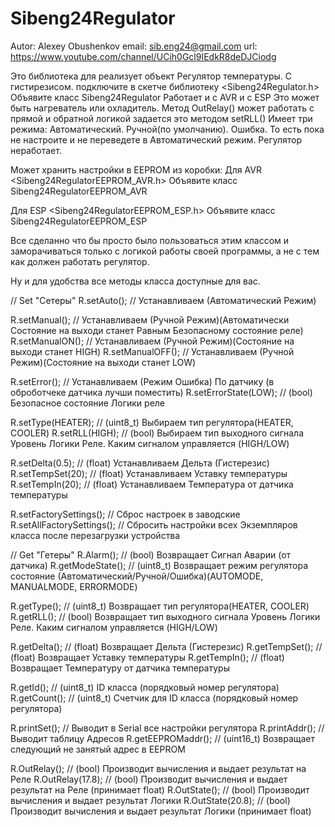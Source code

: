 # Sibeng24Regulator

Autor: Alexey Obushenkov
email: sib.eng24@gmail.com
url: https://www.youtube.com/channel/UCih0Gcl9IEdkR8deDJCiodg

Это библиотека для реализует объект Регулятор температуры. С гистирезисом.
подключите в скетче библиотеку <Sibeng24Regulator.h>
Объявите класс Sibeng24Regulator
Работает и с AVR и с ESP
Это может быть нагреватель или охладитель.
Метод OutRelay() может работать с прямой и обратной логикой
задается это методом setRLL()
Имеет три режима: Автоматический. Ручной(по умолчанию). Ошибка.
То есть пока не настроите и не переведете в Автоматический режим. Регулятор неработает.

Может хранить настройки в EEPROM из коробки:
Для AVR <Sibeng24RegulatorEEPROM_AVR.h>
Объявите класс Sibeng24RegulatorEEPROM_AVR

Для ESP <Sibeng24RegulatorEEPROM_ESP.h>
Объявите класс Sibeng24RegulatorEEPROM_ESP

Все сделанно что бы просто было пользоваться этим классом и заморачиваться только с логикой работы своей программы,
а не с тем как должен работать регулятор.

Ну и для удобства все методы класса доступные для вас.

// Set "Сетеры"
R.setAuto();      // Устанавливаем (Автоматический Режим)

R.setManual();    // Устанавливаем (Ручной Режим)(Автоматически Состояние на выходи станет Равным Безопасному состояние реле)
R.setManualON();  // Устанавливаем (Ручной Режим)(Состояние на выходи станет HIGH)
R.setManualOFF(); // Устанавливаем (Ручной Режим)(Cостояние на выходи станет LOW)

R.setError();         // Устанавливаем (Режим Ошибка) По датчику (в оброботчеке датчика лучши поместить)
R.setErrorState(LOW); // (bool) Безопасное состояние Логики реле

R.setType(HEATER);    // (uint8_t) Выбираем тип регулятора(HEATER, COOLER)
R.setRLL(HIGH);       // (bool) Выбираем тип выходного сигнала Уровень Логики Реле. Каким сигналом управляется (HIGH/LOW)

R.setDelta(0.5);      // (float) Устанавливаем Дельта (Гистерезис)
R.setTempSet(20);     // (float) Устанавливаем Уставку температуры
R.setTempIn(20);      // (float) Устанавливаем Температура от датчика температуры

R.setFactorySettings();    // Сброс настроек в заводские
R.setAllFactorySettings(); // Сбросить настройки всех Экземпляров класса после перезагрузки устройства

// Get "Гетеры"
R.Alarm();         // (bool) Возвращает Сигнал Аварии (от датчика)
R.getModeState();  // (uint8_t) Возвращает режим регулятора состояние (Автоматический/Ручной/Ошибка)(AUTOMODE, MANUALMODE, ERRORMODE)

R.getType();  // (uint8_t) Возвращает тип регулятора(HEATER, COOLER)
R.getRLL();   // (bool) Возвращает тип выходного сигнала Уровень Логики Реле. Каким сигналом управляется (HIGH/LOW)

R.getDelta();    // (float) Возвращает Дельта (Гистерезис)
R.getTempSet();  // (float) Возвращает Уставку температуры
R.getTempIn();   // (float) Возвращает Температуру от датчика температуры

R.getId();     // (uint8_t) ID класса (порядковый номер регулятора)
R.getCount();  // (uint8_t) Счетчик для ID класса (порядковый номер регулятора)

R.printSet();       // Выводит в Serial все настройки регулятора
R.printAddr();      // Выводит таблицу Адресов
R.getEEPROMaddr();  // (uint16_t) Возвращает следующий не занятый адрес в EEPROM

R.OutRelay();       // (bool) Производит вычисления и выдает результат на Реле
R.OutRelay(17.8);   // (bool) Производит вычисления и выдает результат на Реле (принимает float)
R.OutState();       // (bool) Производит вычисления и выдает результат Логики
R.OutState(20.8);   // (bool) Производит вычисления и выдает результат Логики  (принимает float)

